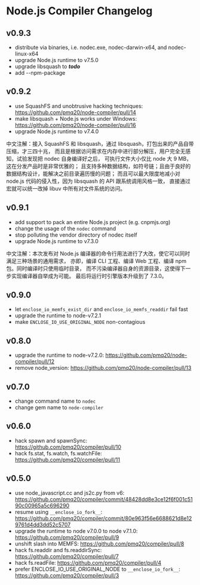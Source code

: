 # Node.js Compiler Changelog

## v0.9.3

- distribute via binaries, i.e. nodec.exe, nodec-darwin-x64, and nodec-linux-x64
- upgrade Node.js runtime to v7.5.0
- upgrade libsquash to ___todo___
- add --npm-package

## v0.9.2

- use SquashFS and unobtrusive hacking techniques: https://github.com/pmq20/node-compiler/pull/14
- make libsquash + Node.js works under Windows: https://github.com/pmq20/node-compiler/pull/16
- upgrade Node.js runtime to v7.4.0

中文注解：接入 SquashFS 和 libsquash，通过 libsquash，打包出来的产品自带压缩，才三四十兆，
而且是根据访问需求在内存中进行部分解压，用户完全无感知，试验发现把 nodec 自身编译好之后，
可执行文件大小仅比 node 大 9 MB，这在分发产品时是非常优雅的；
且支持多种数据结构，如符号链；且由于良好的数据结构设计，能解决之前目录遍历慢的问题；
而且可以最大限度地减小对 node.js 代码的侵入性，因为 libsquash 的 API 跟系统调用风格一致，
直接通过宏就可以统一改掉 libuv 中所有对文件系统的访问。

## v0.9.1

- add support to pack an entire Node.js project (e.g. cnpmjs.org)
- change the usage of the `nodec` command
- stop polluting the vendor directory of nodec itself
- upgrade Node.js runtime to v7.3.0

中文注解：本次发布对 Node.js 编译器的命令行用法进行了大改，使它可以同时满足三种场景的通用需求，
亦即，编译 CLI 工程、编译 Web 工程、编译 npm 包。同时编译时只使用临时目录，
而不污染编译器自身的资源目录，这使得下一步实现编译器自举成为可能。
最后将运行时引擎版本升级到了 7.3.0。

## v0.9.0

- let `enclose_io_memfs_exist_dir` and `enclose_io_memfs_readdir` fail fast
- upgrade the runtime to node-v7.2.1
- make `ENCLOSE_IO_USE_ORIGINAL_NODE` non-contagious

## v0.8.0

- upgrade the runtime to node-v7.2.0: https://github.com/pmq20/node-compiler/pull/12
- remove node_version: https://github.com/pmq20/node-compiler/pull/13

## v0.7.0

- change command name to `nodec`
- change gem name to `node-compiler`

## v0.6.0

- hack spawn and spawnSync: https://github.com/pmq20/compiler/pull/10
- hack fs.stat, fs.watch, fs.watchFile: https://github.com/pmq20/compiler/pull/11

## v0.5.0

- use node_javascript.cc and js2c.py from v6: https://github.com/pmq20/compiler/commit/48428dd8e3ce12f6f001c5190c00965a5c696290
- resume using `__enclose_io_fork__`: https://github.com/pmq20/compiler/commit/80e963f56e6688621d8e129761d4dd3dd52c5707
- upgrade the runtime to node v7.0.0 to node v7.1.0: https://github.com/pmq20/compiler/pull/9
- unshift slash into MEMFS: https://github.com/pmq20/compiler/pull/8
- hack fs.readdir and fs.readdirSync: https://github.com/pmq20/compiler/pull/7
- hack fs.readFile: https://github.com/pmq20/compiler/pull/4
- prefer ENCLOSE_IO_USE_ORIGINAL_NODE to `__enclose_io_fork__`: https://github.com/pmq20/compiler/pull/3
